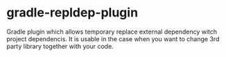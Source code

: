 # gradle-repldep-plugin
Gradle plugin which allows temporary replace external dependency witch project dependencis. It is usable in the case when you want to change 3rd party library together with your code.
